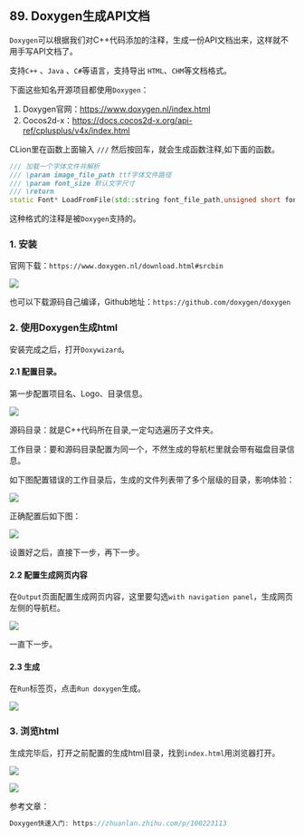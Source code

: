 ﻿## 89. Doxygen生成API文档

`Doxygen`可以根据我们对C++代码添加的注释，生成一份API文档出来，这样就不用手写API文档了。

支持`C++` 、`Java` 、`C#`等语言，支持导出 `HTML`、`CHM`等文档格式。

下面这些知名开源项目都使用`Doxygen`：
1. Doxygen官网：https://www.doxygen.nl/index.html
1. Cocos2d-x：https://docs.cocos2d-x.org/api-ref/cplusplus/v4x/index.html

CLion里在函数上面输入 `///` 然后按回车，就会生成函数注释,如下面的函数。

```c++
/// 加载一个字体文件并解析
/// \param image_file_path ttf字体文件路径
/// \param font_size 默认文字尺寸
/// \return
static Font* LoadFromFile(std::string font_file_path,unsigned short font_size);
```

这种格式的注释是被`Doxygen`支持的。

### 1. 安装

官网下载：`https://www.doxygen.nl/download.html#srcbin`

![](../../imgs/doxygen/doxygen_download.jpg)

也可以下载源码自己编译，Github地址：`https://github.com/doxygen/doxygen`

### 2. 使用Doxygen生成html

安装完成之后，打开`Doxywizard`。

#### 2.1 配置目录。

第一步配置项目名、Logo、目录信息。

![](../../imgs/doxygen/doxygen_config.jpg)

源码目录：就是C++代码所在目录,一定勾选遍历子文件夹。

工作目录：要和源码目录配置为同一个，不然生成的导航栏里就会带有磁盘目录信息。

如下图配置错误的工作目录后，生成的文件列表带了多个层级的目录，影响体验：

![](../../imgs/doxygen/doxygen_filelist_error.jpg)

正确配置后如下图：

![](../../imgs/doxygen/doxygen_filelist.jpg)

设置好之后，直接下一步，再下一步。

#### 2.2 配置生成网页内容

在`Output`页面配置生成网页内容，这里要勾选`with navigation panel`，生成网页左侧的导航栏。

![](../../imgs/doxygen/doxygen_with_navigation_panel.jpg)

一直下一步。

#### 2.3 生成

在`Run`标签页，点击`Run doxygen`生成。

![](../../imgs/doxygen/doxygen_run.gif)

### 3. 浏览html

生成完毕后，打开之前配置的生成html目录，找到`index.html`用浏览器打开。

![](../../imgs/doxygen/doxygen_visit_html.gif)

![](../../imgs/doxygen/doxygen_visit_html_conponent.gif)


参考文章：
```c
Doxygen快速入门: https://zhuanlan.zhihu.com/p/100223113
```